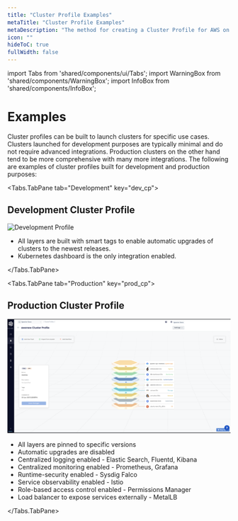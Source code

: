 ```yaml
---
title: "Cluster Profile Examples"
metaTitle: "Cluster Profile Examples"
metaDescription: "The method for creating a Cluster Profile for AWS on Spectro Cloud"
icon: ""
hideToC: true
fullWidth: false
---
```


import Tabs from 'shared/components/ui/Tabs';
import WarningBox from 'shared/components/WarningBox';
import InfoBox from 'shared/components/InfoBox';

# Examples

Cluster profiles can be built to launch clusters for specific use cases. Clusters launched for development purposes are typically minimal and do not require advanced integrations. Production clusters on the other hand tend to be more comprehensive with many more integrations. The following are examples of cluster profiles built for development and production purposes:

<Tabs>

<Tabs.TabPane tab="Development" key="dev_cp">

## Development Cluster Profile

![Development Profile](/development.png)

* All layers are built with smart tags to enable automatic upgrades of clusters to the newest releases.
* Kubernetes dashboard is the only integration enabled.

</Tabs.TabPane>

<Tabs.TabPane tab="Production" key="prod_cp">

## Production Cluster Profile

![Production Profile](./production.png)

* All layers are pinned to specific versions
* Automatic upgrades are disabled
* Centralized logging enabled - Elastic Search, Fluentd, Kibana
* Centralized monitoring enabled - Prometheus, Grafana
* Runtime-security enabled - Sysdig Falco
* Service observability enabled -  Istio
* Role-based access control enabled - Permissions Manager
* Load balancer to expose services externally - MetalLB

</Tabs.TabPane>

</Tabs>
